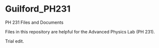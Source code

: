 # Guilford_PH231
PH 231 Files and Documents

Files in this repository are helpful for the Advanced Physics Lab (PH 231). 

Trial edit. 

